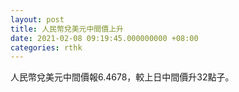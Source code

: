 ```yaml
---
layout: post
title: 人民幣兌美元中間價上升
date: 2021-02-08 09:19:45.000000000 +08:00
categories: rthk
---
```


人民幣兌美元中間價報6.4678，較上日中間價升32點子。
